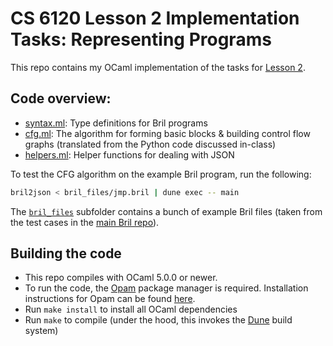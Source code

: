 # CS 6120 Lesson 2 Implementation Tasks: Representing Programs 

This repo contains my OCaml implementation of the tasks for [Lesson 2](https://www.cs.cornell.edu/courses/cs6120/2025sp/lesson/2//#tasks).

## Code overview:
- [syntax.ml](./lib/syntax.ml): Type definitions for Bril programs
- [cfg.ml](./lib/cfg.ml): The algorithm for forming basic blocks & building control flow graphs 
  (translated from the Python code discussed in-class)
- [helpers.ml](./lib/syntax.ml): Helper functions for dealing with JSON 

To test the CFG algorithm on the example Bril program, run the following:
```bash 
bril2json < bril_files/jmp.bril | dune exec -- main
```

The [`bril_files`](./bril_files/) subfolder contains a bunch of example Bril files (taken from the test cases in the [main Bril repo](https://github.com/sampsyo/bril)).

## Building the code
- This repo compiles with OCaml 5.0.0 or newer.
- To run the code, the [Opam](https://opam.ocaml.org) package manager is required. Installation instructions for Opam can be found [here](https://opam.ocaml.org/doc/Install.html).
- Run `make install` to install all OCaml dependencies
- Run `make` to compile (under the hood, this invokes the [Dune](https://dune.build/install) build system)
